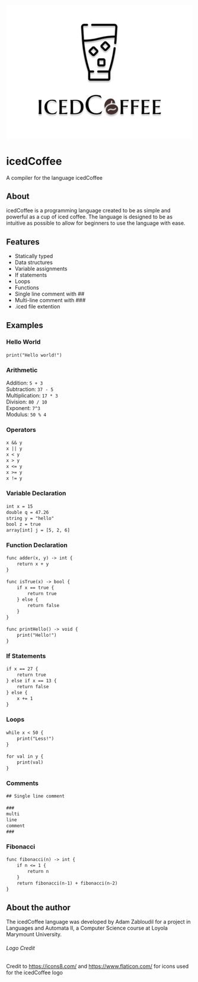 ![icedCoffee](/docs/icedCoffeeLogo.png)

# icedCoffee

A compiler for the language icedCoffee

## About

icedCoffee is a programming language created to be as simple and powerful as a cup of iced coffee. The language is designed to be as intuitive as possible to allow for beginners to use the language with ease.

## Features

- Statically typed
- Data structures
- Variable assignments
- If statements
- Loops
- Functions
- Single line comment with ##
- Multi-line comment with ###
- .iced file extention

## Examples

### Hello World
```
print("Hello world!")
```

### Arithmetic
Addition: `5 + 3`
\
Subtraction: `37 - 5`
\
Multiplication: `17 * 3`
\
Division: `80 / 10`
\
Exponent: `7^3`
\
Modulus: `50 % 4`

### Operators
```
x && y
x || y
x < y
x > y
x <= y
x >= y
x != y
```

### Variable Declaration
```
int x = 15
double q = 47.26
string y = "hello"
bool z = true
array[int] j = [5, 2, 6]
```

### Function Declaration
```
func adder(x, y) -> int {
    return x + y
}

func isTrue(x) -> bool {
    if x == true {
        return true
    } else {
        return false
    }
}

func printHello() -> void {
    print("Hello!")
}
```

### If Statements
```
if x == 27 {
    return true
} else if x == 13 {
    return false
} else {
    x += 1
}
```

### Loops
```
while x < 50 {
    print("Less!")
}

for val in y {
    print(val)
}
```

### Comments
```
## Single line comment

### 
multi
line
comment
###
```

### Fibonacci
```
func fibonacci(n) -> int {
    if n <= 1 {
        return n
    }
    return fibonacci(n-1) + fibonacci(n-2)
}
```

## About the author

The icedCoffee language was developed by Adam Zabloudil for a project in Languages and Automata II, a Computer Science course at Loyola Marymount University.

###### Logo Credit

Credit to
https://icons8.com/
and
https://www.flaticon.com/
for icons used for the icedCoffee logo
